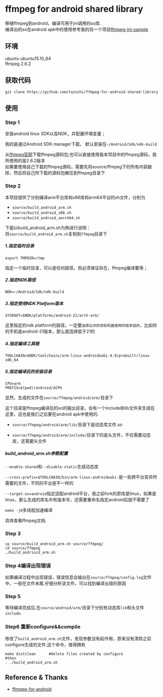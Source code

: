 # ffmpeg for android shared library
  移植ffmpeg到android，编译可用于jni调用的so库.<br>
  编译出的so在android apk中的使用参考我的另一个项目[ffmpeg-jni-sample](https://github.com/tainzhi/ffmpeg-jni-example)

## 环境
  ubuntu ubuntu15.10_64<br>
  ffmpeg 2.6.2<br>

## 获取代码
``` 
git clone https://github.com/tainzhi/ffmpeg-for-android-shared-library
```

## 使用
### Step 1
安装android linux SDK以及NDK，并配置环境变量；

我的是通过Android SDK manager下载， 默认安装在`~/Android/Sdk/ndk-build`<br>

从[ffmpeg官网](http://ffmpeg.org/)下载ffmpeg源码包;也可以直接使用我本项目中的ffmpeg源码，我所使用的是2.6.2版本<br>
如果要使用自己下载的ffmpeg源码，需要先将source/ffmpeg下的所有内容删除，然后将自己所下载的源码包解压到ffmpeg目录下<br>

### Step 2

本项目提供了分别编译arm平台库和x86库和arm64平台的sh文件，分别为
- `source/build_android_arm.sh` 
- `source/build_android_x86.sh`
- `source/build_android_aarch64.sh`

下面以build_android_arm.sh为例进行说明：<br>
将`source/build_android_arm.sh`复制到`ffmpeg`目录下
##### 1.指定临时目录
```
export TMPDIR=/tmp
```
指定一个临时目录，可以是任何路径，但必须保证存在，ffmpeg编译要用；<br>
##### 2.指定NDK路径
```
NDK=~/Android/Sdk/ndk-build
```
##### 3.指定使用NDK Platform版本
```
SYSROOT=$NDK/platforms/android-21/arch-arm/
```
这里指定的ndk platform的路径，一定要`选择比你的目标机器使用的版本低的`，比如你的手机是android-21版本，那么就选择低于21的<br>
##### 4.指定编译工具链
```
TOOLCHAIN=$NDK/toolchains/arm-linux-androideabi-4.9/prebuilt/linux-x86_64
```
##### 5.指定编译后的安装目录
```
CPU=arm
PREFIX=$(pwd)/android/$CPU
```
显然，生成的文件在`source/ffmpeg/android/arm/`目录下

这个目录是ffmpeg编译后的so的输出目录，会有一个include和lib文件夹生成在这里，这也是我们之后要在android apk中使用的.<br>

- `source/ffmpeg/android/arm/lib/`目录下是动态库文件.so

- `source/ffmpeg/android/arm/include/`目录下的是头文件，不仅需要动态库，还需要头文件

##### build_android_arm.sh参数配置

`--enable-shared`和`--disable-static`生成动态库

`--cross-prefix=$TOOLCHAIN/bin/arm-linux-androideabi-`是一些跨平台变异所需要的文件，不同的平台是不一样的

`--target-os=android`指定适配android平台，我之前fork的原库是linux，如果是linux，那么生成的库名中有版本号，还需要重命名指定android后就不需要了

`make -j8`多线程加速编译


具体查看ffmpeg文档.

### Step 3
```
cp source/build_android_arm.sh source/ffmpeg/
cd source/ffmpeg
./build_andrioid_arm.sh
```

### Step 4编译出现错误
如果编译过程中出现错误，错误信息会输出在`source/ffmpeg/config.log`文件中，一般在文件末尾.仔细分析该文件，可以找到编译出错的原因

### Step 5
等待编译完成后,在`source/android/arm/`目录下分别有动态库`lib`和头文件`include`.


### Step6 重新configure&&compile
修改了`build_android_arm.sh`文件，发现参数没有起作用，原来没有清除之前configure生成的文件.这个命令，值得拥有
```
make distclean      #delete files created by configure
#then
. ./build_android_arm.sh
```

## Reference & Thanks
- [ffmpeg-for-android](https://github.com/dxjia/ffmpeg-for-android-shared-library)
